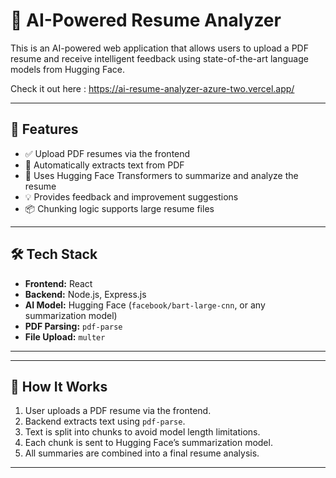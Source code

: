 # 📄 AI-Powered Resume Analyzer

This is an AI-powered web application that allows users to upload a PDF resume and receive intelligent feedback using state-of-the-art language models from Hugging Face.

Check it out here : https://ai-resume-analyzer-azure-two.vercel.app/

---

## 🚀 Features

- ✅ Upload PDF resumes via the frontend
- 🧠 Automatically extracts text from PDF
- 🤖 Uses Hugging Face Transformers to summarize and analyze the resume
- 💡 Provides feedback and improvement suggestions
- 📦 Chunking logic supports large resume files

---

## 🛠 Tech Stack

- **Frontend:** React
- **Backend:** Node.js, Express.js
- **AI Model:** Hugging Face (`facebook/bart-large-cnn`, or any summarization model)
- **PDF Parsing:** `pdf-parse`
- **File Upload:** `multer`

---


---

## 🧪 How It Works

1. User uploads a PDF resume via the frontend.
2. Backend extracts text using `pdf-parse`.
3. Text is split into chunks to avoid model length limitations.
4. Each chunk is sent to Hugging Face’s summarization model.
5. All summaries are combined into a final resume analysis.

---



